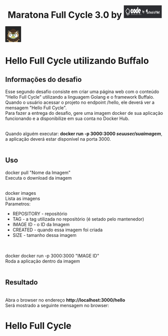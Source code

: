 <h1 align="center">
    Maratona Full Cycle 3.0 by <img width="120" height="40" src="https://github.com/trainningjava/Maratona-Full-Cycle-3.0/blob/master/public/assets/img/curso1.png">
</h1>

<img src="https://github.com/trainningjava/Maratona-Full-Cycle-3.0/blob/master/public/assets/img/buffalo.png" alt="buffalo" width="50" height="50"> <h1>Hello Full Cycle utilizando Buffalo</h1>


<h2>Informações do desafio</h2>


Esse segundo desafio consiste em criar uma página web com o conteúdo "Hello Full Cycle" utilizando a linguagem Golang e o framework Buffalo.
<br>
Quando o usuário acessar o projeto no endpoint /hello, ele deverá ver a mensagem "Hello Full Cycle".
<br>
Para fazer a entrega do desafio, gere uma imagem docker de sua aplicação funcionando e a disponibilize em sua conta no Docker Hub.
<br><br>

Quando alguém executar: <b>docker run -p 3000:3000 <i>seuuser/suaimagem</i></b>, a aplicação deverá estar disponível na porta 3000.
<br><br>

<h2>Uso</h2>

docker pull  "Nome da Imagem"
<br>
Executa o download da imagem
<br><br>

docker images<br>
Lista as imagens 
<br>
Parametros:
<ul>
  <li>REPOSITORY - repositório</li>
  <li>TAG - a tag utilizada no repositório (é setado pelo mantenedor)</li>
  <li>IMAGE ID - o ID da Imagem</li>
  <li>CREATED - quando essa imagem foi criada</li>
  <li>SIZE - tamanho dessa imagem</li>
</ul>
<br><br>
docker docker run -p 3000:3000 "IMAGE ID"<br>
Roda a aplicação dentro da imagem<br><br>

<h2>Resultado</h2>
<br>
Abra o browser no endereço <b>http://localhost:3000/hello</b>
<br>
Será mostrado a seguinte mensagem no browser:
<br>
<h1><b>Hello Full Cycle</b></h1><br>

